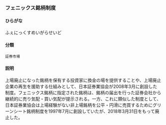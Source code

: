 <div style="display:none;">

## [あ行](securities-terms?id=あ行)
## [か行](securities-terms?id=か行)
## [さ行](securities-terms?id=さ行)
## [た行](securities-terms?id=た行)
## [な行](securities-terms?id=な行)
## [は行](securities-terms?id=は行)

</div>

### フェニックス銘柄制度

#### ひらがな

ふぇにっくすめいがらせいど

#### 分類

`証券市場`

#### 説明

上場廃止になった銘柄を保有する投資家に換金の場を提供することや、上場廃止企業の再生を援助する仕組みとして、日本証券業協会が2008年3月に創設した制度。フェニックス銘柄に指定された銘柄は、銘柄の届出を行った証券会社から継続的に売り気配・買い気配が提示される。一方、これに類似した制度として、日本証券業協会は上場経験がない非上場銘柄を公平・円滑に売買するためにグリーンシート銘柄制度を1997年7月に創設していたが、2018年3月31日をもって廃止した。

<div style="display:none;">

## [ま行](securities-terms?id=ま行)
## [や行](securities-terms?id=や行)
## [ら行](securities-terms?id=ら行)
## [わ行](securities-terms?id=わ行)
## [英数字・記号](securities-terms?id=英数字・記号)

</div>

